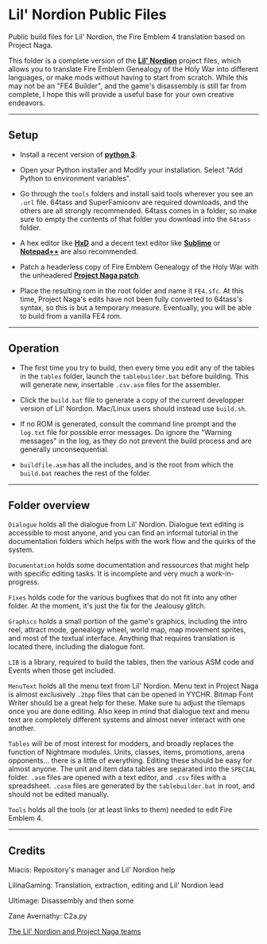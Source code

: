 # Lil' Nordion Public Files
 Public build files for Lil' Nordion, the Fire Emblem 4 translation based on Project Naga.

This folder is a complete version of the [**Lil' Nordion**]() project files, which allows you to translate Fire Emblem Genealogy of the Holy War into different languages, or make mods without having to start from scratch.
While this may not be an "FE4 Builder", and the game's disassembly is still far from complete, I hope this will provide a useful base for your own creative endeavors.

-----------------
Setup
-----------------

- Install a recent version of [**python 3**](https://www.python.org/).

- Open your Python installer and Modify your installation. Select "Add Python to environment variables".
  
- Go through the `tools` folders and install said tools wherever you see an `.url` file.
  64tass and SuperFamiconv are required downloads, and the others are all strongly recommended.
  64tass comes in a folder, so make sure to empty the contents of that folder you download into the `64tass` folder.
 
- A hex editor like [**HxD**](https://mh-nexus.de/en/hxd/) and a decent text editor like [**Sublime**](https://www.sublimetext.com/) or [**Notepad++**](https://notepad-plus-plus.org/) are also recommended.

- Patch a headerless copy of Fire Emblem Genealogy of the Holy War with the unheadered [**Project Naga patch**](https://forums.serenesforest.net/topic/63676-fe4-translation-patch-open-beta-v7/).

- Place the resulting rom in the root folder and name it `FE4.sfc`.
  At this time, Project Naga's edits have not been fully converted to 64tass's syntax, so this is but a temporary measure.
  Eventually, you will be able to build from a vanilla FE4 rom.

-----------------
Operation
-----------------

- The first time you try to build, then every time you edit any of the tables in the `tables` folder, launch the `tablebuilder.bat` before building.
  This will generate new, insertable `.csv.asm` files for the assembler.

- Click the `build.bat` file to generate a copy of the current developper version of Lil' Nordion.
  Mac/Linux users should instead use `build.sh`.

- If no ROM is generated, consult the command line prompt and the `log.txt` file for possible error messages.
  Do ignore the "Warning messages" in the log, as they do not prevent the build process and are generally unconsequential.

- `buildfile.asm` has all the includes, and is the root from which the `build.bat` reaches the rest of the folder.

----------------
Folder overview
----------------

`Dialogue` holds all the dialogue from Lil' Nordion. Dialogue text editing is accessible to most anyone, and you can find an informal tutorial in the documentation folders which helps with the work flow and the quirks of the system.

`Documentation` holds some documentation and ressources that might help with specific editing tasks. It is incomplete and very much a work-in-progress.

`Fixes` holds code for the various bugfixes that do not fit into any other folder. At the moment, it's just the fix for the Jealousy glitch.

`Graphics` holds a small portion of the game's graphics, including the intro reel, attract mode, genealogy wheel, world map, map movement sprites, and most of the textual interface.
Anything that requires translation is located there, including the dialogue font.

`LIB` is a library, required to build the tables, then the various ASM code and Events when those get included.

`MenuText` holds all the menu text from Lil' Nordion. Menu text in Project Naga is almost exclusively `.2bpp` files that can be opened in YYCHR.
Bitmap Font Writer should be a great help for these. Make sure tu adjust the tilemaps once you are done editing.
Also keep in mind that dialogue text and menu text are completely different systems and almost never interact with one another.

`Tables` will be of most interest for modders, and broadly replaces the function of Nightmare modules.
Units, classes, items, promotions, arena opponents... there is a little of everything. Editing these should be easy for almost anyone.
The unit and item data tables are separated into the `SPECIAL` folder.
`.asm` files are opened with a text editor, and `.csv` files with a spreadsheet.
`.casm` files are generated by the `tablebuilder.bat` in root, and should not be edited manually.

`Tools` holds all the tools (or at least links to them) needed to edit Fire Emblem 4.

----------------
Credits
----------------

Miacis: Repository's manager and Lil' Nordion help

LilinaGaming: Translation, extraction, editing and Lil' Nordion lead

Ultimage: Disassembly and then some

Zane Avernathy: C2a.py

[The Lil' Nordion and Project Naga teams]()